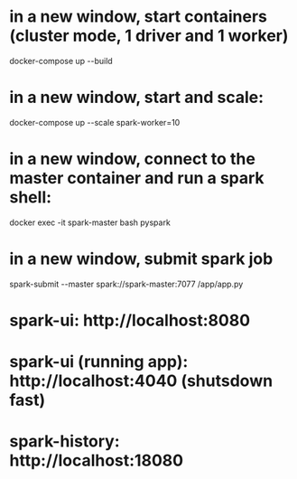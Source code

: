 # in a new window, start containers (cluster mode, 1 driver and 1 worker)
docker-compose up --build

# in a new window, start and scale:
docker-compose up --scale spark-worker=10

# in a new window, connect to the master container and run a spark shell:
docker exec -it spark-master bash
pyspark

# in a new window, submit spark job
spark-submit --master spark://spark-master:7077 /app/app.py

# spark-ui: http://localhost:8080
# spark-ui (running app): http://localhost:4040 (shutsdown fast)
# spark-history: http://localhost:18080



